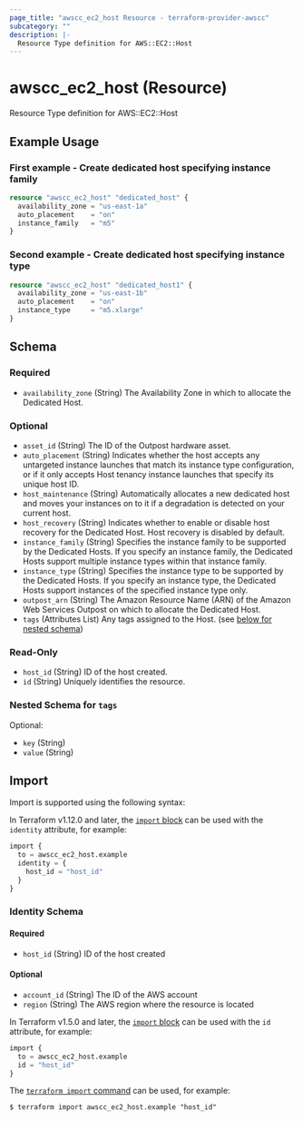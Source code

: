 ```yaml
---
page_title: "awscc_ec2_host Resource - terraform-provider-awscc"
subcategory: ""
description: |-
  Resource Type definition for AWS::EC2::Host
---
```


# awscc_ec2_host (Resource)

Resource Type definition for AWS::EC2::Host

## Example Usage

### First example - Create dedicated host specifying instance family
```terraform
resource "awscc_ec2_host" "dedicated_host" {
  availability_zone = "us-east-1a"
  auto_placement    = "on"
  instance_family   = "m5"
}
```

### Second example - Create dedicated host specifying instance type
```terraform
resource "awscc_ec2_host" "dedicated_host1" {
  availability_zone = "us-east-1b"
  auto_placement    = "on"
  instance_type     = "m5.xlarge"
}
```

<!-- schema generated by tfplugindocs -->
## Schema

### Required

- `availability_zone` (String) The Availability Zone in which to allocate the Dedicated Host.

### Optional

- `asset_id` (String) The ID of the Outpost hardware asset.
- `auto_placement` (String) Indicates whether the host accepts any untargeted instance launches that match its instance type configuration, or if it only accepts Host tenancy instance launches that specify its unique host ID.
- `host_maintenance` (String) Automatically allocates a new dedicated host and moves your instances on to it if a degradation is detected on your current host.
- `host_recovery` (String) Indicates whether to enable or disable host recovery for the Dedicated Host. Host recovery is disabled by default.
- `instance_family` (String) Specifies the instance family to be supported by the Dedicated Hosts. If you specify an instance family, the Dedicated Hosts support multiple instance types within that instance family.
- `instance_type` (String) Specifies the instance type to be supported by the Dedicated Hosts. If you specify an instance type, the Dedicated Hosts support instances of the specified instance type only.
- `outpost_arn` (String) The Amazon Resource Name (ARN) of the Amazon Web Services Outpost on which to allocate the Dedicated Host.
- `tags` (Attributes List) Any tags assigned to the Host. (see [below for nested schema](#nestedatt--tags))

### Read-Only

- `host_id` (String) ID of the host created.
- `id` (String) Uniquely identifies the resource.

<a id="nestedatt--tags"></a>
### Nested Schema for `tags`

Optional:

- `key` (String)
- `value` (String)

## Import

Import is supported using the following syntax:

In Terraform v1.12.0 and later, the [`import` block](https://developer.hashicorp.com/terraform/language/import) can be used with the `identity` attribute, for example:

```terraform
import {
  to = awscc_ec2_host.example
  identity = {
    host_id = "host_id"
  }
}
```

<!-- schema generated by tfplugindocs -->
### Identity Schema

#### Required

- `host_id` (String) ID of the host created

#### Optional

- `account_id` (String) The ID of the AWS account
- `region` (String) The AWS region where the resource is located

In Terraform v1.5.0 and later, the [`import` block](https://developer.hashicorp.com/terraform/language/import) can be used with the `id` attribute, for example:

```terraform
import {
  to = awscc_ec2_host.example
  id = "host_id"
}
```

The [`terraform import` command](https://developer.hashicorp.com/terraform/cli/commands/import) can be used, for example:

```shell
$ terraform import awscc_ec2_host.example "host_id"
```